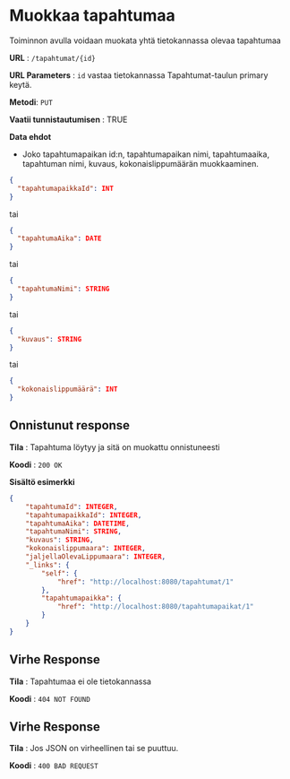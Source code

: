 # Muokkaa tapahtumaa

Toiminnon avulla voidaan muokata yhtä tietokannassa olevaa tapahtumaa


**URL** : `/tapahtumat/{id}`

**URL Parameters** : `id` vastaa tietokannassa Tapahtumat-taulun primary keytä.

**Metodi**: `PUT`

**Vaatii tunnistautumisen** : TRUE

**Data ehdot**

- Joko tapahtumapaikan id:n, tapahtumapaikan nimi, tapahtumaaika, tapahtuman nimi, kuvaus, kokonaislippumäärän muokkaaminen.

```json
{
  "tapahtumapaikkaId": INT
}
```
tai
```json
{
  "tapahtumaAika": DATE
}
```
tai
```json
{
  "tapahtumaNimi": STRING
}
```
tai
```json
{
  "kuvaus": STRING
}
```
tai
```json
{
  "kokonaislippumäärä": INT
}
```

## Onnistunut response

**Tila** : Tapahtuma löytyy ja sitä on muokattu onnistuneesti

**Koodi** : `200 OK`

**Sisältö esimerkki**
```json
{
    "tapahtumaId": INTEGER,
    "tapahtumapaikkaId": INTEGER,
    "tapahtumaAika": DATETIME,
    "tapahtumaNimi": STRING,
    "kuvaus": STRING,
    "kokonaislippumaara": INTEGER,
    "jaljellaOlevaLippumaara": INTEGER,
    "_links": {
        "self": {
            "href": "http://localhost:8080/tapahtumat/1"
        },
        "tapahtumapaikka": {
            "href": "http://localhost:8080/tapahtumapaikat/1"
        }
    }
}
```

## Virhe Response

**Tila** : Tapahtumaa ei ole tietokannassa

**Koodi** : `404 NOT FOUND`

## Virhe Response

**Tila** : Jos JSON on virheellinen tai se puuttuu.

**Koodi** : `400 BAD REQUEST`

